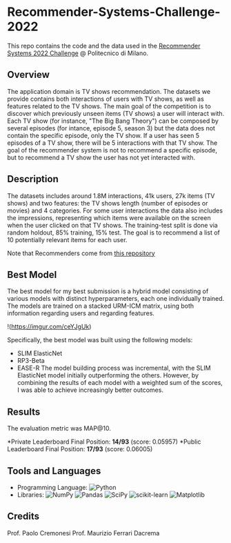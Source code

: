 # Recommender-Systems-Challenge-2022

This repo contains the code and the data used in the [Recommender Systems 2022 Challenge](https://www.kaggle.com/competitions/recommender-system-2022-challenge-polimi) @ Politecnico di Milano. 

## Overview

The application domain is TV shows recommendation. The datasets we provide contains both interactions of users with TV shows, as well as features related to the TV shows. The main goal of the competition is to discover which previously unseen items (TV shows) a user will interact with.
Each TV show (for instance, "The Big Bang Theory") can be composed by several episodes (for intance, episode 5, season 3) but the data does not contain the specific episode, only the TV show. If a user has seen 5 episodes of a TV show, there will be 5 interactions with that TV show. The goal of the recommender system is not to recommend a specific episode, but to recommend a TV show the user has not yet interacted with.

## Description

The datasets includes around 1.8M interactions, 41k users, 27k items (TV shows) and two features: the TV shows length (number of episodes or movies) and 4 categories. For some user interactions the data also includes the impressions, representing which items were available on the screen when the user clicked on that TV shows.
The training-test split is done via random holdout, 85% training, 15% test. The goal is to recommend a list of 10 potentially relevant items for each user. 

Note that Recommenders come from [this repository](https://github.com/MaurizioFD/RecSys_Course_AT_PoliMi)

## Best Model

The best model for my best submission is a hybrid model consisting of various models with distinct hyperparameters, each one individually trained. The models are trained on a stacked URM-ICM matrix, using both information regarding users and regarding features. 

!(https://imgur.com/ceYJgUk)

Specifically, the best model was built using the following models: 
* SLIM ElasticNet
* RP3-Beta
* EASE-R
The model building process was incremental, with the SLIM ElasticNet model initially outperforming the others. However, by combining the results of each model with a weighted sum of the scores, I was able to achieve increasingly better outcomes.

## Results

The evaluation metric was MAP@10.

*Private Leaderboard Final Position: **14/93** (score: 0.05957)
*Public Leaderboard Final Position: **17/93** (score: 0.06005)

## Tools and Languages

* Programming Language: ![Python](https://img.shields.io/badge/python-3670A0?style=for-the-badge&logo=python&logoColor=ffdd54)
* Libraries: ![NumPy](https://img.shields.io/badge/numpy-%23013243.svg?style=for-the-badge&logo=numpy&logoColor=white) ![Pandas](https://img.shields.io/badge/pandas-%23150458.svg?style=for-the-badge&logo=pandas&logoColor=white) ![SciPy](https://img.shields.io/badge/SciPy-%230C55A5.svg?style=for-the-badge&logo=scipy&logoColor=%white) ![scikit-learn](https://img.shields.io/badge/scikit--learn-%23F7931E.svg?style=for-the-badge&logo=scikit-learn&logoColor=white) ![Matplotlib](https://img.shields.io/badge/Matplotlib-%23ffffff.svg?style=for-the-badge&logo=Matplotlib&logoColor=black)

## Credits

Prof. Paolo Cremonesi 
Prof. Maurizio Ferrari Dacrema
